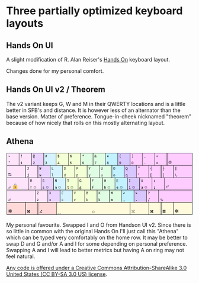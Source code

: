 # Three partially optimized keyboard layouts

## Hands On UI

A slight modification of R. Alan Reiser's [Hands On](https://sites.google.com/alanreiser.com/handsdown/home/more-variations#h.6pnxfc5vsy65) keyboard layout.

Changes done for my personal comfort.

## Hands On UI v2 / Theorem
The v2 variant keeps G, W and M in their QWERTY locations and is a little better in SFB's and distance.
It is however less of an alternator than the base version. Matter of preference.
Tongue-in-cheek nicknamed "theorem" because of how nicely that rolls on this mostly alternating layout.

## Athena

![](https://github.com/ijzerbroot/handsonui/blob/main/athena.png)

My personal favourite.
Swapped I and O from Handson UI v2. Since there is so little in common with the original Hands On I'll just call this "Athena" which can be typed very comfortably on the home row.
It may be better to swap D and G and/or A and I for some depending on personal preference.
Swapping A and I will lead to better metrics but having A on ring may not feel natural.

[Any code is offered under a Creative Commons Attribution-ShareAlike 3.0 United States (CC BY-SA 3.0 US) license](https://creativecommons.org/licenses/by-sa/3.0/us/).